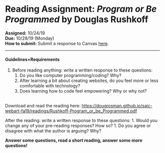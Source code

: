 
# Reading Assignment: _Program or Be Programmed_ by Douglas Rushkoff
__Assigned:__ 10/24/19 <br>
__Due:__ 10/28/19 (Monday) <br>
__How to submit:__ Submit a response to Canvas <a href="https://saic.instructure.com/courses/2560557/assignments/24469373" target="_blank">here</a>.

___

#### Guidelines+Requirements

1. Before reading anything: write a written response to these questions:
    1. Do you like computer programming/coding? Why?
    1. After learning a bit about creating websites, do you feel more or less comfortable with technology?
    1. Does learning how to code feel empowering? Why or why not?
    <br>
    
Download and read the reading here: https://dougrosman.github.io/saic-webart-fa19/readings/Rushkoff-Program_or_be_Programmed.pdf
<br>


After the reading: write a written response to these questions:
    1. Would you change any of your pre-reading responses? How so?
    1. Do you agree or disagree with what the author is arguing? Why?

__Answer some questions, read a short reading, answer some more questions!__
